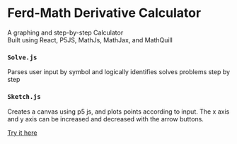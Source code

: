 # Ferd-Math Derivative Calculator

A graphing and step-by-step Calculator  
Built using React, P5JS, MathJs, MathJax, and MathQuill

### `Solve.js`

Parses user input by symbol and logically identifies solves problems step by step

### `Sketch.js`

Creates a canvas using p5 js, and plots points according to input. The x axis and y axis can be increased and decreased with the arrow buttons.

[Try it here](https://ferd-math.vercel.app/)

